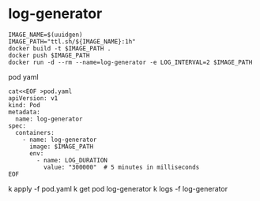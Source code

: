 # log-generator

```
IMAGE_NAME=$(uuidgen)
IMAGE_PATH="ttl.sh/${IMAGE_NAME}:1h"
docker build -t $IMAGE_PATH .
docker push $IMAGE_PATH
docker run -d --rm --name=log-generator -e LOG_INTERVAL=2 $IMAGE_PATH

```
pod yaml
```
cat<<EOF >pod.yaml 
apiVersion: v1
kind: Pod
metadata:
  name: log-generator
spec:
  containers:
    - name: log-generator
      image: $IMAGE_PATH
      env:
        - name: LOG_DURATION
          value: "300000"  # 5 minutes in milliseconds
EOF
```

k apply -f pod.yaml 
k get pod log-generator
k logs -f log-generator